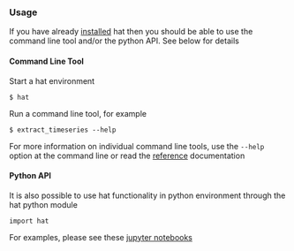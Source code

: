### Usage

If you have already [installed](installation.md) hat then you should be able to use the command line tool and/or the python API. See below for details

#### Command Line Tool

Start a hat environment

    $ hat
    
Run a command line tool, for example

    $ extract_timeseries --help

For more information on individual command line tools, use the `--help` option at the command line or read the [reference](reference.md) documentation

#### Python API

It is also possible to use hat functionality in python environment through the hat python module

`import hat`

For examples, please see these [jupyter notebooks](https://github.com/ecmwf-projects/hat/tree/main/notebooks)
    

